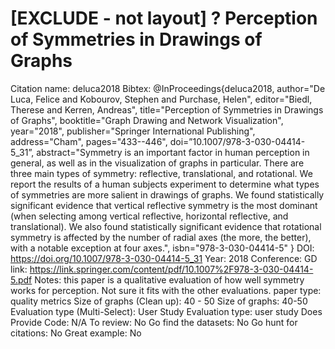 # [EXCLUDE - not layout] ? Perception of Symmetries in Drawings of Graphs

Citation name: deluca2018
Bibtex: @InProceedings{deluca2018,
author="De Luca, Felice
and Kobourov, Stephen
and Purchase, Helen",
editor="Biedl, Therese
and Kerren, Andreas",
title="Perception of Symmetries in Drawings of Graphs",
booktitle="Graph Drawing and Network Visualization",
year="2018",
publisher="Springer International Publishing",
address="Cham",
pages="433--446",
doi=”10.1007/978-3-030-04414-5_31”,
abstract="Symmetry is an important factor in human perception in general, as well as in the visualization of graphs in particular. There are three main types of symmetry: reflective, translational, and rotational. We report the results of a human subjects experiment to determine what types of symmetries are more salient in drawings of graphs. We found statistically significant evidence that vertical reflective symmetry is the most dominant (when selecting among vertical reflective, horizontal reflective, and translational). We also found statistically significant evidence that rotational symmetry is affected by the number of radial axes (the more, the better), with a notable exception at four axes.",
isbn="978-3-030-04414-5"
}
DOI: https://doi.org/10.1007/978-3-030-04414-5_31
Year: 2018
Conference: GD
link: https://link.springer.com/content/pdf/10.1007%2F978-3-030-04414-5.pdf
Notes: this paper is a qualitative evaluation of how well symmetry works for perception. Not sure it fits with the other evaluations.
paper type: quality metrics
Size of graphs (Clean up): 40 - 50
Size of graphs: 40-50
Evaluation type (Multi-Select): User Study
Evaluation type: user study
Does Provide Code: N/A
To review: No
Go find the datasets: No
Go hunt for citations: No
Great example: No